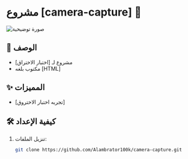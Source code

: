 # مشروع [camera-capture] 🚀

![صورة توضيحية](رابط_الصورة_إن_وجدت.png)

## 📌 الوصف
- مشروع لـ [اختبار الاختراق]
- مكتوب بلغه [HTML] 

## ✨ المميزات
- [تجربه اختبار الاختروق]

## 🛠️ كيفية الإعداد
1. تنزيل الملفات:
   ```bash
   git clone https://github.com/Alambrator100k/camera-capture.git
